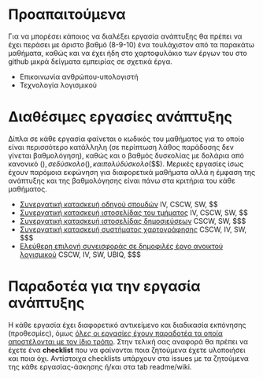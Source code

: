 # Προαπαιτούμενα

Για να μπορέσει κάποιος να διαλέξει εργασία ανάπτυξης θα πρέπει να έχει περάσει με άριστο βαθμό (8-9-10) ένα τουλάχιστον από τα παρακάτω μαθήματα, καθώς και να έχει ήδη στο χαρτοφυλάκιο των έργων του στο github μικρά δείγματα εμπειρίας σε σχετικά έργα.

* Επικοινωνία ανθρώπου-υπολογιστή
* Τεχνολογία λογισμικού

# Διαθέσιμες εργασίες ανάπτυξης

Δίπλα σε κάθε εργασία φαίνεται ο κωδικός του μαθήματος για το οποίο είναι περισσότερο κατάλληλη (σε περίπτωση λάθος παράδοσης δεν γίνεται βαθμολόγηση), καθώς και ο βαθμός δυσκολίας με δολάρια από κανονικό ($), σε δύσκολο ($$), και πολύ δύσκολο ($$$). Μερικές εργασίες ίσως έχουν παρόμοια εκφώνηση για διαφορετικά μαθήματα αλλά η έμφαση της ανάπτυξης και της βαθμολόγησης είναι πάνω στα κριτήρια του κάθε μαθήματος.

* [Συνεργατική κατασκευή οδηγού σπουδών](https://github.com/ioniodi/guide) IV, CSCW, SW, $$
* [Συνεργατική κατασκευή ιστοσελίδας του τμήματος](https://github.com/ioniodi/sitegr/) IV, CSCW, SW, $$
* [Συνεργατική κατασκευή ιστοσελίδας δημοσιεύσεων](https://github.com/ioniodi/scholardi/) CSCW, SW, $$$
* [Συνεργατική κατασκευή συστήματος χαρτογράφησης](https://github.com/ioniodi/atrappos-project) CSCW, IV, SW, $$$
* [Ελεύθερη επιλογή συνεισφοράς σε δημοφιλές έργο ανοικτού λογισμικού](../soc) CSCW, IV, SW, UBIQ, $$$

# Παραδοτέα για την εργασία ανάπτυξης

Η κάθε εργασία έχει διαφορετικό αντικείμενο και διαδικασία εκπόνησης (προθεσμίες), όμως [όλες οι εργασίες έχουν παραδοτέα τα οποία αποστέλονται με τον ίδιο τρόπο](https://courses-ionio.github.io/help/deliverables/). Στην τελική σας αναφορά θα πρέπει να έχετε ένα **checklist** που να φαίνονται ποια ζητούμενα έχετε υλοποιήσει και ποια όχι. Αντίστοιχα checklists υπάρχουν στα issues με τα ζητούμενα της κάθε εργασίας-άσκησης ή/και στα tab readme/wiki.
